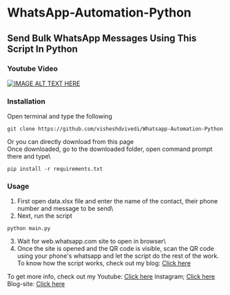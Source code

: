 # WhatsApp-Automation-Python
## Send Bulk WhatsApp Messages Using This Script In Python
### Youtube Video 
[![IMAGE ALT TEXT HERE](https://img.youtube.com/vi/8I-G4faWWrk/0.jpg)](https://www.youtube.com/watch?v=1PYikrM8cPY)
### Installation
Open terminal and type the following
```
git clone https://github.com/visheshdvivedi/Whatsapp-Automation-Python
```
Or you can directly download from this page\
Once downloaded, go to the downloaded folder, open command prompt there and type\
```
pip install -r requirements.txt
```
### Usage
1. First open data.xlsx file and enter the name of the contact, their phone number and message to be send\
2. Next, run the script 
```
python main.py 
```
3. Wait for web.whatsapp.com site to open in browser\
4. Once the site is opened and the QR code is visible, scan the QR code using your phone's whatsapp and let the script do the rest of the work.\
To know how the script works, check out my blog:
[Click here](https://itsallaboutpython.blogspot.com/2021/07/send-bulk-whatsapp-messages-in-python.html)

To get more info, check out my
Youtube: [Click here](https://www.youtube.com/channel/UCggZvARaczWC4wc4E6f330w)
Instagram; [Click here](http://instagram.com/itsallaboutpython)
Blog-site: [Click here](http://itsallaboutpython.blogspot.com/)
